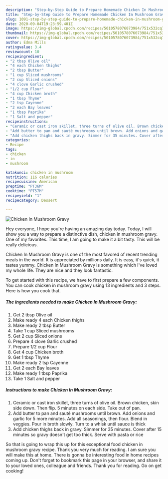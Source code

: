 ```yaml
---
description: "Step-by-Step Guide to Prepare Homemade Chicken In Mushroom Gravy"
title: "Step-by-Step Guide to Prepare Homemade Chicken In Mushroom Gravy"
slug: 1091-step-by-step-guide-to-prepare-homemade-chicken-in-mushroom-gravy
date: 2020-09-04T19:23:59.401Z
image: https://img-global.cpcdn.com/recipes/5010578076073984/751x532cq70/chicken-in-mushroom-gravy-recipe-main-photo.jpg
thumbnail: https://img-global.cpcdn.com/recipes/5010578076073984/751x532cq70/chicken-in-mushroom-gravy-recipe-main-photo.jpg
cover: https://img-global.cpcdn.com/recipes/5010578076073984/751x532cq70/chicken-in-mushroom-gravy-recipe-main-photo.jpg
author: Edna Mills
ratingvalue: 3.4
reviewcount: 10
recipeingredient:
- "2 tbsp Olive oil"
- "4 each Chicken thighs"
- "2 tbsp Butter"
- "1 cup Sliced mushrooms"
- "2 cup Sliced onions"
- "4 clove Garlic crushed"
- "1/2 cup Flour"
- "4 cup Chicken broth"
- "1 tbsp Thyme"
- "2 tsp Cayenne"
- "2 each Bay leaves"
- "1 tbsp Paprika"
- "1 Salt and pepper"
recipeinstructions:
- "Ceramic or cast iron skillet, three turns of olive oil. Brown chicken, skin side down. Then flip. 5 minutes on each side. Take out of pan."
- "Add butter to pan and sauté mushrooms until brown. Add onions and garlic for 5 more minutes. Add all seasonings, then flour. Blend in veggies. Pour in broth slowly. Turn to a whisk until sauce is thick"
- "Add chicken thighs back in gravy. Simmer for 35 minutes. Cover after 15 minutes so gravy doesn&#39;t get too thick. Serve with pasta or rice"
categories:
- Recipe
tags:
- chicken
- in
- mushroom

katakunci: chicken in mushroom 
nutrition: 116 calories
recipecuisine: American
preptime: "PT36M"
cooktime: "PT57M"
recipeyield: "1"
recipecategory: Dessert

---
```



![Chicken In Mushroom Gravy](https://img-global.cpcdn.com/recipes/5010578076073984/751x532cq70/chicken-in-mushroom-gravy-recipe-main-photo.jpg)

Hey everyone, I hope you're having an amazing day today. Today, I will show you a way to prepare a distinctive dish, chicken in mushroom gravy. One of my favorites. This time, I am going to make it a bit tasty. This will be really delicious.



Chicken In Mushroom Gravy is one of the most favored of recent trending meals in the world. It is appreciated by millions daily. It is easy, it's quick, it tastes yummy. Chicken In Mushroom Gravy is something which I've loved my whole life. They are nice and they look fantastic.


To get started with this recipe, we have to first prepare a few components. You can cook chicken in mushroom gravy using 13 ingredients and 3 steps. Here is how you cook that.

<!--inarticleads1-->

##### The ingredients needed to make Chicken In Mushroom Gravy:

1. Get 2 tbsp Olive oil
1. Make ready 4 each Chicken thighs
1. Make ready 2 tbsp Butter
1. Take 1 cup Sliced mushrooms
1. Get 2 cup Sliced onions
1. Prepare 4 clove Garlic crushed
1. Prepare 1/2 cup Flour
1. Get 4 cup Chicken broth
1. Get 1 tbsp Thyme
1. Make ready 2 tsp Cayenne
1. Get 2 each Bay leaves
1. Make ready 1 tbsp Paprika
1. Take 1 Salt and pepper




<!--inarticleads2-->

##### Instructions to make Chicken In Mushroom Gravy:

1. Ceramic or cast iron skillet, three turns of olive oil. Brown chicken, skin side down. Then flip. 5 minutes on each side. Take out of pan.
1. Add butter to pan and sauté mushrooms until brown. Add onions and garlic for 5 more minutes. Add all seasonings, then flour. Blend in veggies. Pour in broth slowly. Turn to a whisk until sauce is thick
1. Add chicken thighs back in gravy. Simmer for 35 minutes. Cover after 15 minutes so gravy doesn&#39;t get too thick. Serve with pasta or rice




So that is going to wrap this up for this exceptional food chicken in mushroom gravy recipe. Thank you very much for reading. I am sure you will make this at home. There is gonna be interesting food in home recipes coming up. Don't forget to bookmark this page in your browser, and share it to your loved ones, colleague and friends. Thank you for reading. Go on get cooking!
